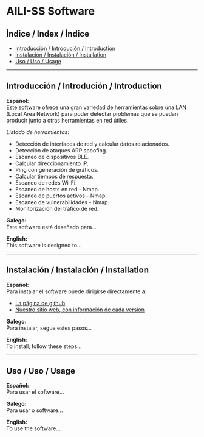 # AILI-SS Software

## Índice / Index / Índice

- [Introducción / Introdución / Introduction](#introducción--introdución--introduction)
- [Instalación / Instalación / Installation](#instalación--instalación--installation)
- [Uso / Uso / Usage](#uso--uso--usage)

---

## Introducción / Introdución / Introduction

**Español:**  
Este software ofrece una gran variedad de herramientas sobre una LAN (Local Area Network) para poder detectar problemas que se puedan producir junto a otras herramientas en red útiles.

_Listado de herramientas_:
* Detección de interfaces de red y calcular datos relacionados.
* Detección de ataques ARP spoofing.
* Escaneo de dispositivos BLE.
* Calcular direccionamiento IP.
* Ping con generación de gráficos.
* Calcular tiempos de respuesta.
* Escaneo de redes Wi-Fi.
* Escaneo de hosts en red - Nmap.
* Escaneo de puertos activos - Nmap.
* Escaneo de vulnerabilidades - Nmap.
* Monitorización del tráfico de red.

**Galego:**  
Este software está deseñado para...

**English:**  
This software is designed to...

---

## Instalación / Instalación / Installation

**Español:**  
Para instalar el software puede dirigirse directamente a:
* [La página de github](https://github.com/byAd12/AILI-SS/releases)
* [Nuestro sitio web, con información de cada versión](https://www.aili-ss.xyz/Descargar)

**Galego:**  
Para instalar, segue estes pasos...

**English:**  
To install, follow these steps...

---

## Uso / Uso / Usage

**Español:**  
Para usar el software...

**Galego:**  
Para usar o software...

**English:**  
To use the software...
